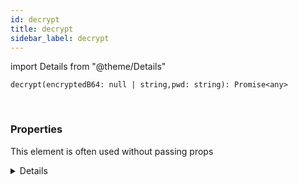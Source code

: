 ```yaml
---
id: decrypt
title: decrypt
sidebar_label: decrypt
---
```


import Details from "@theme/Details"


```tsx
decrypt(encryptedB64: null | string,pwd: string): Promise<any>
```
<br/>



### Properties

This element is often used without passing props

<Details summary={<summary><b>Additional properties for advanced use cases</b></summary>}><div>

| Properties | Type | Description |
| --------- | ---- | ----------- |
| encryptedB64 | null \| string |  |
| pwd | string |  |


</div></Details>